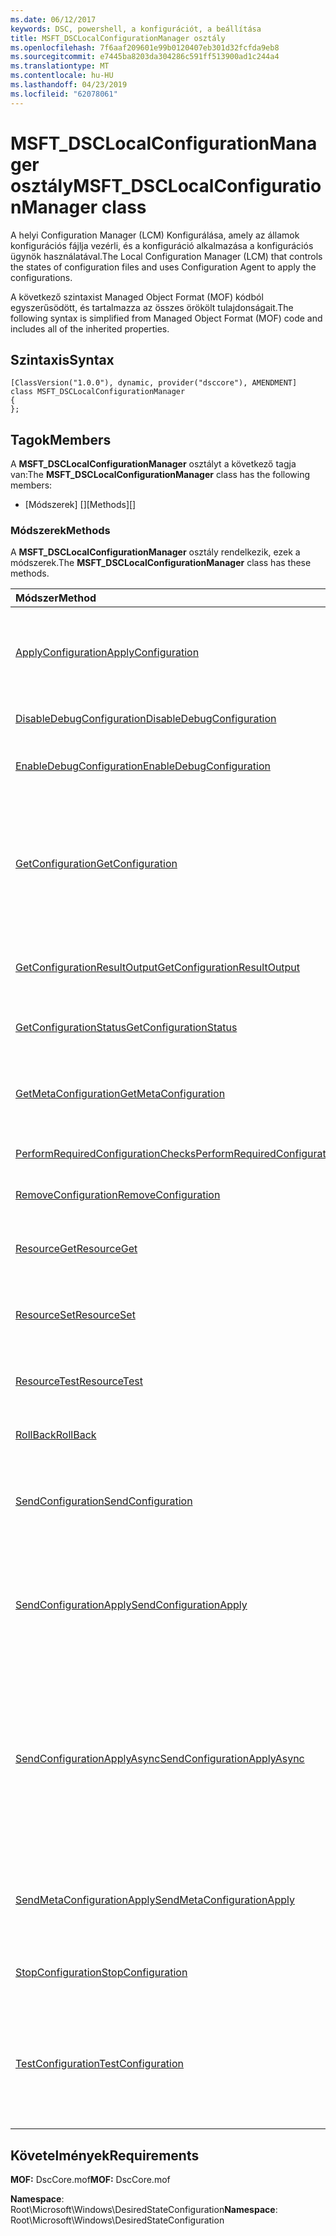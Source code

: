 ```yaml
---
ms.date: 06/12/2017
keywords: DSC, powershell, a konfigurációt, a beállítása
title: MSFT_DSCLocalConfigurationManager osztály
ms.openlocfilehash: 7f6aaf209601e99b0120407eb301d32fcfda9eb8
ms.sourcegitcommit: e7445ba8203da304286c591ff513900ad1c244a4
ms.translationtype: MT
ms.contentlocale: hu-HU
ms.lasthandoff: 04/23/2019
ms.locfileid: "62078061"
---
```

# <a name="msftdsclocalconfigurationmanager-class"></a><span data-ttu-id="c80fa-103">MSFT_DSCLocalConfigurationManager osztály</span><span class="sxs-lookup"><span data-stu-id="c80fa-103">MSFT_DSCLocalConfigurationManager class</span></span>

<span data-ttu-id="c80fa-104">A helyi Configuration Manager (LCM) Konfigurálása, amely az államok konfigurációs fájlja vezérli, és a konfiguráció alkalmazása a konfigurációs ügynök használatával.</span><span class="sxs-lookup"><span data-stu-id="c80fa-104">The Local Configuration Manager (LCM) that controls the states of configuration files and uses Configuration Agent to apply the configurations.</span></span>

<span data-ttu-id="c80fa-105">A következő szintaxist Managed Object Format (MOF) kódból egyszerűsödött, és tartalmazza az összes örökölt tulajdonságait.</span><span class="sxs-lookup"><span data-stu-id="c80fa-105">The following syntax is simplified from Managed Object Format (MOF) code and includes all of the inherited properties.</span></span>

## <a name="syntax"></a><span data-ttu-id="c80fa-106">Szintaxis</span><span class="sxs-lookup"><span data-stu-id="c80fa-106">Syntax</span></span>

```
[ClassVersion("1.0.0"), dynamic, provider("dsccore"), AMENDMENT]
class MSFT_DSCLocalConfigurationManager
{
};
```

## <a name="members"></a><span data-ttu-id="c80fa-107">Tagok</span><span class="sxs-lookup"><span data-stu-id="c80fa-107">Members</span></span>

<span data-ttu-id="c80fa-108">A **MSFT_DSCLocalConfigurationManager** osztályt a következő tagja van:</span><span class="sxs-lookup"><span data-stu-id="c80fa-108">The **MSFT_DSCLocalConfigurationManager** class has the following members:</span></span>

- <span data-ttu-id="c80fa-109">[Módszerek] []</span><span class="sxs-lookup"><span data-stu-id="c80fa-109">[Methods][]</span></span>

### <a name="methods"></a><span data-ttu-id="c80fa-110">Módszerek</span><span class="sxs-lookup"><span data-stu-id="c80fa-110">Methods</span></span>

<span data-ttu-id="c80fa-111">A **MSFT_DSCLocalConfigurationManager** osztály rendelkezik, ezek a módszerek.</span><span class="sxs-lookup"><span data-stu-id="c80fa-111">The **MSFT_DSCLocalConfigurationManager** class has these methods.</span></span>

|<span data-ttu-id="c80fa-112">Módszer</span><span class="sxs-lookup"><span data-stu-id="c80fa-112">Method</span></span> |<span data-ttu-id="c80fa-113">Leírás</span><span class="sxs-lookup"><span data-stu-id="c80fa-113">Description</span></span> |
|:--- |:---|
| [<span data-ttu-id="c80fa-114">ApplyConfiguration</span><span class="sxs-lookup"><span data-stu-id="c80fa-114">ApplyConfiguration</span></span>](msft-dsclocalconfigurationmanager-applyconfiguration.md)| <span data-ttu-id="c80fa-115">A konfigurációs ügynök használja a alkalmazni a konfigurációt, amely függőben van.</span><span class="sxs-lookup"><span data-stu-id="c80fa-115">Uses the Configuration Agent to apply the configuration that is pending.</span></span>|
| [<span data-ttu-id="c80fa-116">DisableDebugConfiguration</span><span class="sxs-lookup"><span data-stu-id="c80fa-116">DisableDebugConfiguration</span></span>](msft-dsclocalconfigurationmanager-disabledebugconfiguration.md)| <span data-ttu-id="c80fa-117">Letiltja a DSC-erőforrás hibakeresés.</span><span class="sxs-lookup"><span data-stu-id="c80fa-117">Disables DSC resource debugging.</span></span>|
| [<span data-ttu-id="c80fa-118">EnableDebugConfiguration</span><span class="sxs-lookup"><span data-stu-id="c80fa-118">EnableDebugConfiguration</span></span>](msft-dsclocalconfigurationmanager-enabledebugconfiguration.md)| <span data-ttu-id="c80fa-119">Lehetővé teszi a DSC-erőforrás hibakeresés.</span><span class="sxs-lookup"><span data-stu-id="c80fa-119">Enables DSC resource debugging.</span></span>|
| [<span data-ttu-id="c80fa-120">GetConfiguration</span><span class="sxs-lookup"><span data-stu-id="c80fa-120">GetConfiguration</span></span>](msft-dsclocalconfigurationmanager-getconfiguration.md)| <span data-ttu-id="c80fa-121">A konfigurációs dokumentum küldése a felügyelt csomóponthoz, és használja a **első** metódus a alkalmazni a konfigurációt a konfigurációs ügynök.</span><span class="sxs-lookup"><span data-stu-id="c80fa-121">Sends the configuration document to the managed node and uses the **Get** method of the Configuration Agent to apply the configuration.</span></span>|
| [<span data-ttu-id="c80fa-122">GetConfigurationResultOutput</span><span class="sxs-lookup"><span data-stu-id="c80fa-122">GetConfigurationResultOutput</span></span>](msft-dsclocalconfigurationmanager-getconfigurationresultoutput.md)| <span data-ttu-id="c80fa-123">Lekéri egy adott feladat vonatkozó konfigurációs ügynök kimenetét.</span><span class="sxs-lookup"><span data-stu-id="c80fa-123">Gets the Configuration Agent output relating to a specific job.</span></span>|
| [<span data-ttu-id="c80fa-124">GetConfigurationStatus</span><span class="sxs-lookup"><span data-stu-id="c80fa-124">GetConfigurationStatus</span></span>](msft-dsclocalconfigurationmanager-getconfigurationstatus.md)| <span data-ttu-id="c80fa-125">A konfigurációs ügyfélállapot előzményeinek lekérése.</span><span class="sxs-lookup"><span data-stu-id="c80fa-125">Get the configuration status history.</span></span>|
| [<span data-ttu-id="c80fa-126">GetMetaConfiguration</span><span class="sxs-lookup"><span data-stu-id="c80fa-126">GetMetaConfiguration</span></span>](msft-dsclocalconfigurationmanager-getmetaconfiguration.md)| <span data-ttu-id="c80fa-127">Szabályozhatja a konfigurációs ügynök LCM beállítások beolvasása.</span><span class="sxs-lookup"><span data-stu-id="c80fa-127">Gets the LCM settings that are used to control Configuration Agent.</span></span>|
| [<span data-ttu-id="c80fa-128">PerformRequiredConfigurationChecks</span><span class="sxs-lookup"><span data-stu-id="c80fa-128">PerformRequiredConfigurationChecks</span></span>](msft-dsclocalconfigurationmanager-performrequiredconfigurationchecks.md)| <span data-ttu-id="c80fa-129">A konzisztencia-ellenőrzés indítása.</span><span class="sxs-lookup"><span data-stu-id="c80fa-129">Starts the consistency check.</span></span>|
| [<span data-ttu-id="c80fa-130">RemoveConfiguration</span><span class="sxs-lookup"><span data-stu-id="c80fa-130">RemoveConfiguration</span></span>](msft-dsclocalconfigurationmanager-removeconfiguration.md)| <span data-ttu-id="c80fa-131">Eltávolítja a konfigurációs fájlokat.</span><span class="sxs-lookup"><span data-stu-id="c80fa-131">Removes the configuration files.</span></span>|
| [<span data-ttu-id="c80fa-132">ResourceGet</span><span class="sxs-lookup"><span data-stu-id="c80fa-132">ResourceGet</span></span>](msft-dsclocalconfigurationmanager-resourceget.md)| <span data-ttu-id="c80fa-133">Közvetlenül meghívja a **első** metódus a DSC-erőforrás.</span><span class="sxs-lookup"><span data-stu-id="c80fa-133">Directly calls the **Get** method of a DSC resource.</span></span>|
| [<span data-ttu-id="c80fa-134">ResourceSet</span><span class="sxs-lookup"><span data-stu-id="c80fa-134">ResourceSet</span></span>](msft-dsclocalconfigurationmanager-resourceset.md)| <span data-ttu-id="c80fa-135">Közvetlenül meghívja a **beállítása** metódus a DSC-erőforrás.</span><span class="sxs-lookup"><span data-stu-id="c80fa-135">Directly calls the **Set** method of a DSC resource.</span></span>|
| [<span data-ttu-id="c80fa-136">ResourceTest</span><span class="sxs-lookup"><span data-stu-id="c80fa-136">ResourceTest</span></span>](msft-dsclocalconfigurationmanager-resourcetest.md)| <span data-ttu-id="c80fa-137">Közvetlenül meghívja a **teszt** metódus a DSC-erőforrás.</span><span class="sxs-lookup"><span data-stu-id="c80fa-137">Directly calls the **Test** method of a DSC resource.</span></span>|
| [<span data-ttu-id="c80fa-138">RollBack</span><span class="sxs-lookup"><span data-stu-id="c80fa-138">RollBack</span></span>](msft-dsclocalconfigurationmanager-rollback.md)| <span data-ttu-id="c80fa-139">Vissza az előző konfigurációs tekercsben.</span><span class="sxs-lookup"><span data-stu-id="c80fa-139">Rolls back to a previous configuration.</span></span>|
| [<span data-ttu-id="c80fa-140">SendConfiguration</span><span class="sxs-lookup"><span data-stu-id="c80fa-140">SendConfiguration</span></span>](msft-dsclocalconfigurationmanager-sendconfiguration.md)| <span data-ttu-id="c80fa-141">A konfigurációs dokumentum a felügyelt csomópont küld, és menti azt egy függőben lévő módosítást.</span><span class="sxs-lookup"><span data-stu-id="c80fa-141">Sends the configuration document to the managed node and saves it as a pending change.</span></span>|
| [<span data-ttu-id="c80fa-142">SendConfigurationApply</span><span class="sxs-lookup"><span data-stu-id="c80fa-142">SendConfigurationApply</span></span>](msft-dsclocalconfigurationmanager-sendconfigurationapply.md)| <span data-ttu-id="c80fa-143">A konfigurációs dokumentum a felügyelt csomópont küld, és a konfigurációs ügynök használja a alkalmazni a konfigurációt.</span><span class="sxs-lookup"><span data-stu-id="c80fa-143">Sends the configuration document to the managed node and uses the Configuration Agent to apply the configuration.</span></span>|
| [<span data-ttu-id="c80fa-144">SendConfigurationApplyAsync</span><span class="sxs-lookup"><span data-stu-id="c80fa-144">SendConfigurationApplyAsync</span></span>](msft-dsclocalconfigurationmanager-sendconfigurationapplyasync.md)| <span data-ttu-id="c80fa-145">A konfigurációs dokumentum küldése a felügyelt csomóponthoz, és indítsa el a alkalmazni a konfigurációt a konfigurációs ügynök használatával.</span><span class="sxs-lookup"><span data-stu-id="c80fa-145">Send the configuration document to the managed node and start using the Configuration Agent to apply the configuration.</span></span> <span data-ttu-id="c80fa-146">GetConfigurationResultOutput használatával lekérheti az eredmény kimeneti.</span><span class="sxs-lookup"><span data-stu-id="c80fa-146">Use GetConfigurationResultOutput to retrieve result output.</span></span>|
| [<span data-ttu-id="c80fa-147">SendMetaConfigurationApply</span><span class="sxs-lookup"><span data-stu-id="c80fa-147">SendMetaConfigurationApply</span></span>](msft-dsclocalconfigurationmanager-sendmetaconfigurationapply.md)| <span data-ttu-id="c80fa-148">Az LCM beállítások, amelyek segítségével szabályozhatja a konfigurációs ügynök beállítása.</span><span class="sxs-lookup"><span data-stu-id="c80fa-148">Sets the LCM settings that are used to control the Configuration Agent.</span></span>|
| [<span data-ttu-id="c80fa-149">StopConfiguration</span><span class="sxs-lookup"><span data-stu-id="c80fa-149">StopConfiguration</span></span>](msft-dsclocalconfigurationmanager-stopconfiguration.md)| <span data-ttu-id="c80fa-150">Leállítja a konfigurációt, hogy folyamatban van.</span><span class="sxs-lookup"><span data-stu-id="c80fa-150">Stops the configuration that is in progress.</span></span>|
| [<span data-ttu-id="c80fa-151">TestConfiguration</span><span class="sxs-lookup"><span data-stu-id="c80fa-151">TestConfiguration</span></span>](msft-dsclocalconfigurationmanager-testconfiguration.md)| <span data-ttu-id="c80fa-152">A konfigurációs dokumentum a felügyelt csomópont küld, és ellenőrzi az aktuális konfiguráció ellen a dokumentumot.</span><span class="sxs-lookup"><span data-stu-id="c80fa-152">Sends the configuration document to the managed node and verifies the current configuration against the document.</span></span>|

## <a name="requirements"></a><span data-ttu-id="c80fa-153">Követelmények</span><span class="sxs-lookup"><span data-stu-id="c80fa-153">Requirements</span></span>

<span data-ttu-id="c80fa-154">**MOF:** DscCore.mof</span><span class="sxs-lookup"><span data-stu-id="c80fa-154">**MOF:** DscCore.mof</span></span>

<span data-ttu-id="c80fa-155">**Namespace**: Root\Microsoft\Windows\DesiredStateConfiguration</span><span class="sxs-lookup"><span data-stu-id="c80fa-155">**Namespace**: Root\Microsoft\Windows\DesiredStateConfiguration</span></span>